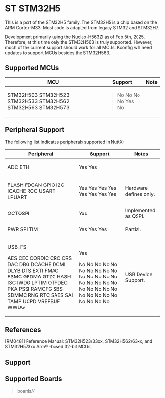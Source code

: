 # ST STM32H5

This is a port of the STM32H5 family. The STM32H5 is a chip based on the
ARM Cortex-M33. Most code is adapted from legacy STM32 and STM32H7.

Development primarily using the Nucleo-H563ZI as of Feb 5th, 2025.
Therefore, at this time only the STM32H563 is truly supported. However,
much of the current support should work for all MCUs. Kconfig will need
updates to support MCUs besides the STM32H563.

## Supported MCUs

<table>
<thead>
<tr class="header">
<th>MCU</th>
<th>Support</th>
<th>Note</th>
</tr>
</thead>
<tbody>
<tr class="odd">
<td><p>STM32H503 STM32H523 STM32H533 STM32H562 STM32H563 STM32H573</p></td>
<td><blockquote>
<p>No No No No Yes No</p>
</blockquote></td>
<td></td>
</tr>
</tbody>
</table>

## Peripheral Support

The following list indicates peripherals supported in NuttX:

<table>
<thead>
<tr class="header">
<th>Peripheral</th>
<th>Support</th>
<th>Notes</th>
</tr>
</thead>
<tbody>
<tr class="odd">
<td><p>ADC ETH</p></td>
<td><p>Yes Yes</p></td>
<td></td>
</tr>
<tr class="even">
<td><p>FLASH FDCAN GPIO I2C ICACHE RCC USART LPUART</p></td>
<td><p>Yes Yes Yes Yes Yes Yes Yes Yes</p></td>
<td><p>Hardware defines only.</p></td>
</tr>
<tr class="odd">
<td>OCTOSPI</td>
<td>Yes</td>
<td>Implemented as QSPI.</td>
</tr>
<tr class="even">
<td><p>PWR SPI TIM</p></td>
<td><p>Yes Yes Yes</p></td>
<td><p>Partial.</p></td>
</tr>
<tr class="odd">
<td><p>USB_FS</p>
<p>AES CEC CORDIC CRC CRS DAC DBG DCACHE DCMI DLYB DTS EXTI FMAC FSMC GPDMA GTZC HASH I3C IWDG LPTIM OTFDEC PKA PSSI RAMCFG SBS SDMMC RNG RTC SAES SAI TAMP UCPD VREFBUF WWDG</p></td>
<td><p>Yes</p>
<p>No No No No No No No No No No No No No No No No No No No No No No No No No No No No No No No No No No</p></td>
<td><p>USB Device Support.</p></td>
</tr>
</tbody>
</table>

## References

\[RM0481\] Reference Manual: STM32H523/33xx, STM32H562/63xx, and
STM32H573xx Arm® -based 32-bit MCUs

## Support

## Supported Boards

> boards/*/*
